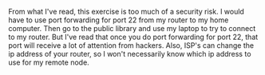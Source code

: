 From what I've read, this exercise is too much of a security risk.  I would have to use port forwarding for port 22 from my router to my home computer.  Then go to the public library and use my laptop to try to connect to my router.  But I've read that once you do port forwarding for port 22, that port will receive a lot of attention from hackers.  Also, ISP's can change the ip address of your router, so I won't necessarily know which ip address to use for my remote node. 
